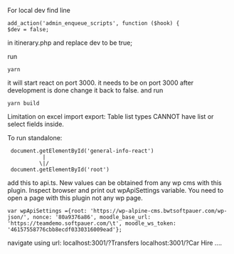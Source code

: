 For local dev find line
 ``` 
 add_action('admin_enqueue_scripts', function ($hook) {
$dev = false; 
```
in itinerary.php and replace dev to be true;

run 
```
yarn
```
it will start react on port 3000. it needs to be on port 3000
after development is done change it back to false. and run 
```
yarn build
```


Limitation on excel import export:
Table list types CANNOT have list or select fields inside. 


To run standalone: 
 ```
  document.getElementById('general-info-react')
            |
           \|/
  document.getElementById('root')
```
add this to api.ts. 
New values can be obtained from any wp cms with this plugin. 
Inspect browser and print out wpApiSettings variable. 
You need to open a page with this plugin not any wp page.

```
var wpApiSettings ={root: 'https://wp-alpine-cms.bwtsoftpauer.com/wp-json/', nonce: '80a9376a86', moodle_base_url: 'https://teamdemo.softpauer.com/\t', moodle_ws_token: '46157558776cbb8ecdf0330316009ead'};

```
navigate using url:
localhost:3001/?Transfers
localhost:3001/?Car Hire 
....

